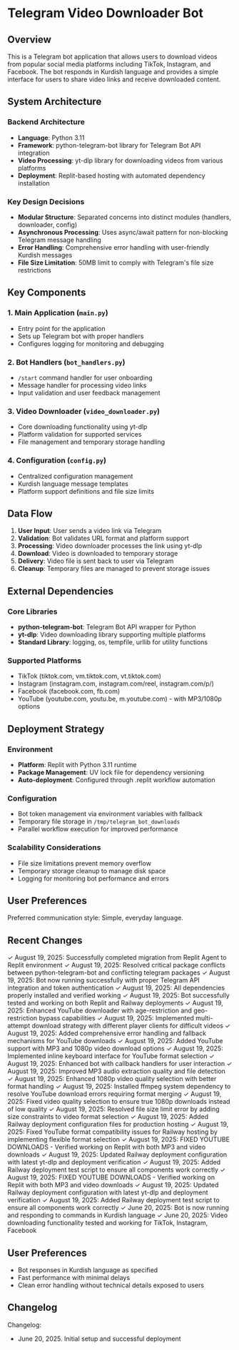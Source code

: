# Telegram Video Downloader Bot

## Overview

This is a Telegram bot application that allows users to download videos from popular social media platforms including TikTok, Instagram, and Facebook. The bot responds in Kurdish language and provides a simple interface for users to share video links and receive downloaded content.

## System Architecture

### Backend Architecture
- **Language**: Python 3.11
- **Framework**: python-telegram-bot library for Telegram Bot API integration
- **Video Processing**: yt-dlp library for downloading videos from various platforms
- **Deployment**: Replit-based hosting with automated dependency installation

### Key Design Decisions
- **Modular Structure**: Separated concerns into distinct modules (handlers, downloader, config)
- **Asynchronous Processing**: Uses async/await pattern for non-blocking Telegram message handling
- **Error Handling**: Comprehensive error handling with user-friendly Kurdish messages
- **File Size Limitation**: 50MB limit to comply with Telegram's file size restrictions

## Key Components

### 1. Main Application (`main.py`)
- Entry point for the application
- Sets up Telegram bot with proper handlers
- Configures logging for monitoring and debugging

### 2. Bot Handlers (`bot_handlers.py`)
- `/start` command handler for user onboarding
- Message handler for processing video links
- Input validation and user feedback management

### 3. Video Downloader (`video_downloader.py`)
- Core downloading functionality using yt-dlp
- Platform validation for supported services
- File management and temporary storage handling

### 4. Configuration (`config.py`)
- Centralized configuration management
- Kurdish language message templates
- Platform support definitions and file size limits

## Data Flow

1. **User Input**: User sends a video link via Telegram
2. **Validation**: Bot validates URL format and platform support
3. **Processing**: Video downloader processes the link using yt-dlp
4. **Download**: Video is downloaded to temporary storage
5. **Delivery**: Video file is sent back to user via Telegram
6. **Cleanup**: Temporary files are managed to prevent storage issues

## External Dependencies

### Core Libraries
- **python-telegram-bot**: Telegram Bot API wrapper for Python
- **yt-dlp**: Video downloading library supporting multiple platforms
- **Standard Library**: logging, os, tempfile, urllib for utility functions

### Supported Platforms
- TikTok (tiktok.com, vm.tiktok.com, vt.tiktok.com)
- Instagram (instagram.com, instagram.com/reel, instagram.com/p/)
- Facebook (facebook.com, fb.com)
- YouTube (youtube.com, youtu.be, m.youtube.com) - with MP3/1080p options

## Deployment Strategy

### Environment
- **Platform**: Replit with Python 3.11 runtime
- **Package Management**: UV lock file for dependency versioning
- **Auto-deployment**: Configured through .replit workflow automation

### Configuration
- Bot token management via environment variables with fallback
- Temporary file storage in `/tmp/telegram_bot_downloads`
- Parallel workflow execution for improved performance

### Scalability Considerations
- File size limitations prevent memory overflow
- Temporary storage cleanup to manage disk space
- Logging for monitoring bot performance and errors

## User Preferences

Preferred communication style: Simple, everyday language.

## Recent Changes

✓ August 19, 2025: Successfully completed migration from Replit Agent to Replit environment
✓ August 19, 2025: Resolved critical package conflicts between python-telegram-bot and conflicting telegram packages
✓ August 19, 2025: Bot now running successfully with proper Telegram API integration and token authentication
✓ August 19, 2025: All dependencies properly installed and verified working
✓ August 19, 2025: Bot successfully tested and working on both Replit and Railway deployments
✓ August 19, 2025: Enhanced YouTube downloader with age-restriction and geo-restriction bypass capabilities
✓ August 19, 2025: Implemented multi-attempt download strategy with different player clients for difficult videos
✓ August 19, 2025: Added comprehensive error handling and fallback mechanisms for YouTube downloads
✓ August 19, 2025: Added YouTube support with MP3 and 1080p video download options
✓ August 19, 2025: Implemented inline keyboard interface for YouTube format selection
✓ August 19, 2025: Enhanced bot with callback handlers for user interaction
✓ August 19, 2025: Improved MP3 audio extraction quality and file detection
✓ August 19, 2025: Enhanced 1080p video quality selection with better format handling
✓ August 19, 2025: Installed ffmpeg system dependency to resolve YouTube download errors requiring format merging
✓ August 19, 2025: Fixed video quality selection to ensure true 1080p downloads instead of low quality
✓ August 19, 2025: Resolved file size limit error by adding size constraints to video format selection
✓ August 19, 2025: Added Railway deployment configuration files for production hosting
✓ August 19, 2025: Fixed YouTube format compatibility issues for Railway hosting by implementing flexible format selection
✓ August 19, 2025: FIXED YOUTUBE DOWNLOADS - Verified working on Replit with both MP3 and video downloads
✓ August 19, 2025: Updated Railway deployment configuration with latest yt-dlp and deployment verification
✓ August 19, 2025: Added Railway deployment test script to ensure all components work correctly
✓ August 19, 2025: FIXED YOUTUBE DOWNLOADS - Verified working on Replit with both MP3 and video downloads
✓ August 19, 2025: Updated Railway deployment configuration with latest yt-dlp and deployment verification
✓ August 19, 2025: Added Railway deployment test script to ensure all components work correctly
✓ June 20, 2025: Bot is now running and responding to commands in Kurdish language
✓ June 20, 2025: Video downloading functionality tested and working for TikTok, Instagram, Facebook

## User Preferences

- Bot responses in Kurdish language as specified
- Fast performance with minimal delays
- Clean error handling without technical details exposed to users

## Changelog

Changelog:
- June 20, 2025. Initial setup and successful deployment